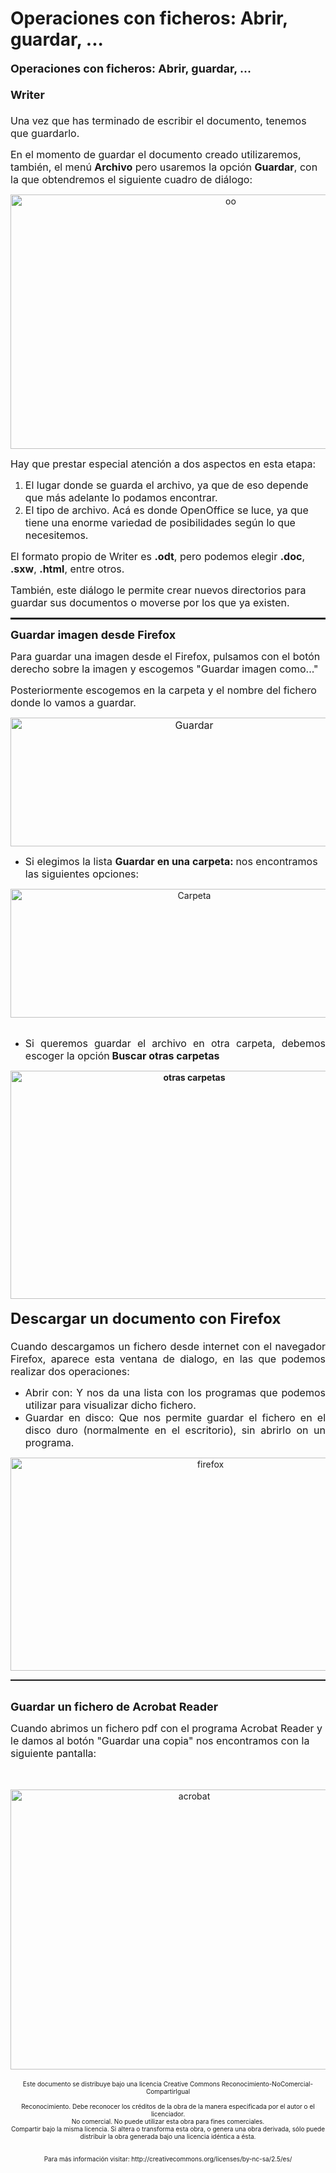 # Operaciones con ficheros: Abrir, guardar, ...

<font size="4"><span style="font-weight: bold;">Operaciones con ficheros: Abrir, guardar, ...<br /><br />Writer<br /><br /></span></font><font size="3">Una vez que has terminado de escribir el documento, tenemos que guardarlo.<br /></font><p><font size="3">En el momento de guardar el documento creado utilizaremos, también, el menú <b>Archivo</b> pero usaremos la opción <b>Guardar</b>, con la que obtendremos el siguiente cuadro de diálogo:</font>
</p><div style="text-align: center;"><a title="imagen:Writer3.png" class="image" href="http://wiki.gleducar.org.ar/wiki/Imagen:Writer3.png"><img width="689" vspace="0" hspace="0" height="407" border="0" src="img/oo.jpg" alt="oo" title="oo" /><br /></a></div><p>
</p><p><font size="3">Hay que prestar especial atención a dos aspectos en esta etapa:
</font></p>
<ol><li><font size="3"> El lugar donde se guarda el archivo, ya que de eso depende que más adelante lo podamos encontrar.  
</font></li><li><font size="3"> El tipo de archivo. Acá es donde OpenOffice se luce, ya que
tiene una enorme variedad de posibilidades según lo que necesitemos.
</font></li></ol>
<p><font size="3">El formato propio de Writer es <b>.odt</b>, pero podemos elegir <b>.doc</b>, <span style="font-weight: bold;">.sxw</span>, <b>.html</b>, entre otros. 
</font></p><p><font size="3">También, este diálogo le permite crear nuevos directorios para guardar sus documentos o moverse por los que ya existen. 
</font></p><hr style="width: 100%; height: 3px;" /><font size="4" style="font-weight: bold;">Guardar imagen desde Firefox</font><font size="3"><br /></font><p><font size="3">Para guardar una imagen desde el Firefox, pulsamos con el botón derecho sobre la imagen y escogemos &quot;Guardar imagen como...&quot;</font></p><font size="3"><font size="3">Posteriormente escogemos en la carpeta y el nombre del fichero donde lo vamos a guardar.</font><br />
</font><p>
</p><div style="text-align: center;"><font size="3"><img width="572" vspace="0" hspace="0" height="206" border="0" src="img/guardar2.jpg" alt="Guardar" title="Guardar" /><br /></font></div><ul><li><font size="3">Si elegimos la lista <span style="font-weight: bold;">Guardar en una carpeta: </span>nos encontramos las siguientes opciones:</font></li></ul><div style="text-align: center;"><img width="572" vspace="0" hspace="0" height="206" border="0" src="img/gopc.jpg" alt="Carpeta" title="Carpeta" /><br /><br /><div style="text-align: justify;"><ul><li><font size="3">Si queremos guardar el archivo en otra carpeta, debemos escoger la opción<span style="font-weight: bold;"> Buscar otras carpetas</span></font></li></ul><div style="text-align: center;"><span style="font-weight: bold;"><img width="572" vspace="0" hspace="0" height="365" border="0" src="img/gopc2.jpg" alt="otras carpetas" title="otras carpetas" /><br /><br /></span><div style="text-align: left;"><span style="font-weight: bold;"><span style="font-weight: bold;"><font size="5">Descargar un documento con Firefox<br /><font size="3"><br /></font></font></span></span><div style="text-align: justify;"><font size="5"><font size="3">Cuando descargamos un fichero desde internet con el navegador Firefox, aparece esta ventana de dialogo, en las que podemos realizar dos operaciones:</font></font><br /></div><ul><li style="text-align: justify;"><font size="3">Abrir con: Y nos da una lista con los programas que podemos utilizar para visualizar dicho fichero.</font></li><li style="text-align: justify;"><font size="3">Guardar en disco: Que nos permite guardar el fichero en el disco duro (normalmente en el escritorio), sin abrirlo on un programa.</font></li></ul><div style="text-align: center;"><img width="624" vspace="0" hspace="0" height="341" border="0" src="img/firefox.jpg" alt="firefox" title="firefox" /><br /></div><span style="font-weight: bold;"><span style="font-weight: bold;"></span></span><span style="font-weight: bold;"></span></div><hr style="width: 100%; height: 2px;" /><span style="font-weight: bold;"></span><span style="font-weight: bold;"></span></div></div></div><span style="font-weight: bold;"><br /></span><font size="4" style="font-weight: bold;">Guardar un fichero de Acrobat Reader</font><p><font size="3">Cuando abrimos un fichero pdf con el programa Acrobat Reader y le damos al botón &quot;Guardar una copia&quot; nos encontramos con la siguiente pantalla:</font></p><div style="text-align: center;"><br /><br /><img width="572" vspace="0" hspace="0" height="448" border="0" src="img/acrobat.jpg" alt="acrobat" title="acrobat" /><br /><br /><font size="1">Este documento se distribuye bajo una licencia Creative Commons Reconocimiento-NoComercial-CompartirIgual<br />
<br />Reconocimiento. Debe reconocer los créditos de la obra de la manera especificada por el autor o el licenciador.<br />No comercial. No puede utilizar esta obra para fines comerciales.<br />Compartir bajo la misma licencia. Si altera o transforma esta obra, o
genera una obra derivada, sólo puede distribuir la obra generada bajo
una licencia idéntica a ésta.<br />
<br />
<br />
Para más información visitar: http://creativecommons.org/licenses/by-nc-sa/2.5/es/</font>

<br /></div>
